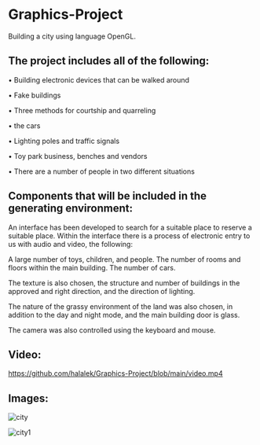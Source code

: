 # Graphics-Project
Building a city using language OpenGL.

## The project includes all of the following:
• Building electronic devices that can be walked around

• Fake buildings

• Three methods for courtship and quarreling

• the cars

• Lighting poles and traffic signals

• Toy park business, benches and vendors

• There are a number of people in two different situations

## Components that will be included in the generating environment:
An interface has been developed to search for a suitable place to reserve a suitable place. Within the interface there is a process of electronic entry to us with audio and video, the following:

A large number of toys, children, and people. The number of rooms and floors within the main building. The number of cars. 

The texture is also chosen, the structure and number of buildings in the approved and right direction, and the direction of lighting.

The nature of the grassy environment of the land was also chosen, in addition to the day and night mode, and the main building door is glass. 

The camera was also controlled using the keyboard and mouse.


## Video:
https://github.com/halalek/Graphics-Project/blob/main/video.mp4


## Images:
![city](https://github.com/halalek/-Graphics-Project/assets/112726630/0a85d3d3-cc3a-4fce-b075-098db3f4c7e1)


![city1](https://github.com/halalek/-Graphics-Project/assets/112726630/2d999054-d6e8-4e04-bb92-4fc4c2c9d655)
